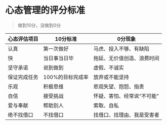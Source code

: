 # 心态管理的评分标准

> 做到10分，没做到0分

| 心态评估项目 | 10分标准         | 0分现象                    |
| ------------ | ---------------- | -------------------------- |
| 认真         | 第一次做好       | 马虎、投入不够、有缺陷     |
| 快           | 当日事当日毕     | 拖延、无价值创造、浪费时间 |
| 坚守承诺     | 说到做到         | 虚假、不诚实               |
| 保证完成任务 | 100%的目标完成率 | 放弃或不能坚持             |
| 乐观         | 积极思维         | 悲观失望、抱怨、指责       |
| 自信         | 接受挑战         | 怀疑、害怕、经常说“不可能” |
| 爱与奉献     | 帮助别人         | 索取、自私                 |
| 绝不找借口   | 不找借口         | 找借口、找理由、我是受害者 |
